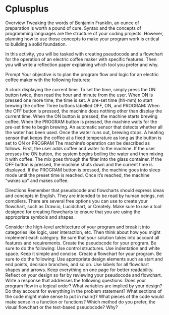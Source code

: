 # Cplusplus
Overview
Tweaking the words of Benjamin Franklin, an ounce of preparation is worth a pound of cure. Syntax and the concepts of programming languages are the structure of your coding projects. However, planning how to use those concepts to make your program work is critical to building a solid foundation.

In this activity, you will be tasked with creating pseudocode and a flowchart for the operation of an electric coffee maker with specific features. Then you will write a reflection paper explaining which tool you prefer and why.

Prompt
Your objective is to plan the program flow and logic for an electric coffee maker with the following features:

A clock displaying the current time. To set the time, simply press the ON button twice, then read the hour and minute from the user. When ON is pressed one more time, the time is set.
A pre-set time (hh-mm) to start brewing the coffee
Three buttons labelled OFF, ON, and PROGRAM:
When the OFF button is pressed, the machine does nothing other than display the current time.
When the ON button is pressed, the machine starts brewing coffee.
When the PROGRAM button is pressed, the machine waits for the pre-set time to begin brewing.
An automatic sensor that detects whether all the water has been used. Once the water runs out, brewing stops.
A heating sensor that keeps the coffee at a fixed temperature as long as the button is set to ON or PROGRAM
The machine’s operation can be described as follows. First, the user adds coffee and water to the machine. If the user presses the ON button, the system begins boiling the water and then mixing it with coffee. The mix goes through the filter into the glass container. If the OFF button is pressed, the machine shuts down and the current time is displayed. If the PROGRAM button is pressed, the machine goes into sleep mode until the preset time is reached. Once it’s reached, the machine “wakes up” and makes coffee.

Directions
Remember that pseudocode and flowcharts should express ideas and concepts in English. They are intended to be read by human beings, not compilers. There are several free options you can use to create your flowchart, such as Draw.io, Lucidchart, or Creately. Make sure to use a tool designed for creating flowcharts to ensure that you are using the appropriate symbols and shapes.

Consider the high-level architecture of your program and break it into categories like logic, user interaction, etc. Then think about how you might implement each category. Be sure that your solution takes into account all features and requirements.
Create the pseudocode for your program. Be sure to do the following:
Use control structures.
Use indentation and white space.
Keep it simple and concise.
Create a flowchart for your program. Be sure to do the following:
Use appropriate design elements such as start and end points, decision branches, and so on.
Use labels for all flowchart shapes and arrows.
Keep everything on one page for better readability.
Reflect on your design so far by reviewing your pseudocode and flowchart. Write a response that addresses the following questions:
Does your program flow in a logical order?
What variables are implied by your design? Do they account for everything in the problem statement?
What sections of the code might make sense to put in main()? What pieces of the code would make sense in a function or functions?
Which method do you prefer, the visual flowchart or the text-based pseudocode? Why?
